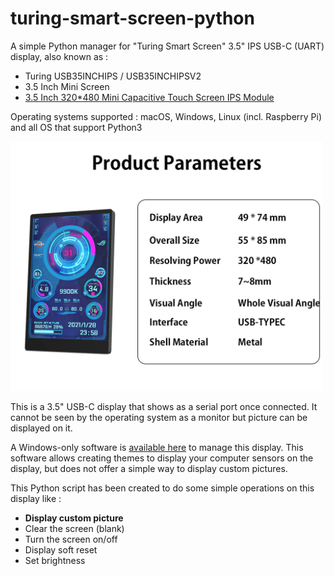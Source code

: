 # turing-smart-screen-python
A simple Python manager for "Turing Smart Screen" 3.5" IPS USB-C (UART) display, also known as :
- Turing USB35INCHIPS / USB35INCHIPSV2
- 3.5 Inch Mini Screen
- [3.5 Inch 320*480 Mini Capacitive Touch Screen IPS Module](https://www.aliexpress.com/item/1005002505149293.html)

Operating systems supported : macOS, Windows, Linux (incl. Raspberry Pi) and all OS that support Python3
  
<img src="res/smart-screen-3.webp" width="500"/>

This is a 3.5" USB-C display that shows as a serial port once connected.
It cannot be seen by the operating system as a monitor but picture can be displayed on it.

A Windows-only software is [available here](https://translate.google.com/translate?sl=auto&u=https://gitee.com/emperg/usblcd/raw/master/dev0/realse.ini) to manage this display.
This software allows creating themes to display your computer sensors on the display, but does not offer a simple way to display custom pictures.

This Python script has been created to do some simple operations on this display like :
- **Display custom picture**
- Clear the screen (blank)
- Turn the screen on/off
- Display soft reset
- Set brightness


